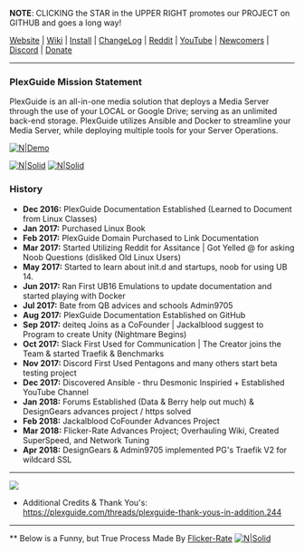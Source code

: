 **NOTE**:  CLICKING the STAR in the UPPER RIGHT promotes our PROJECT on GITHUB and goes a long way!

[Website](https://plexguide.com) | [Wiki](https://github.com/Admin9705/PlexGuide.com-The-Awesome-Plex-Server/wiki) | [Install](https://plexguide.com/threads/plexguide-install-instructions.243/) | [ChangeLog](https://github.com/Admin9705/PlexGuide.com-The-Awesome-Plex-Server/blob/Version-5/ChangeLog.md) | [Reddit](https://www.reddit.com/r/plexguide/) | [YouTube](https://plexguide.com/threads/youtube-videos.436/) | [Newcomers](https://plexguide.com/threads/for-pg-newcomers.653/) | [Discord](https://plexguide.com/threads/your-discord-invite.769/) | [Donate](https://plexguide.com/dbtech-donate/monthly-developer-costs.1/donate)

----

### PlexGuide Mission Statement ###
PlexGuide is an all-in-one media solution that deploys a Media Server through the use of your LOCAL or Google Drive; serving as an unlimited back-end storage. PlexGuide utilizes Ansible and Docker to streamline your Media Server, while deploying multiple tools for your Server Operations.

[![N|Demo](https://wiki.plexguide.com/uploads/images/gallery/2018-03-Mar/scaled-840-0/pleguide1.png)](https://plexguide.com)

[![N|Solid](https://camo.githubusercontent.com/348b82630f4f5be3c775c9caed3bb5765b0b3018/687474703a2f2f692e696d6775722e636f6d2f785370773438322e706e67)](https://plexguide.com/forums/pg-scripting.94/) [![N|Solid](https://camo.githubusercontent.com/653f9f8e115242dddb8f6282d17c8ef550844294/687474703a2f2f692e696d6775722e636f6d2f6d464f304f75582e706e67)](https://plexguide.com/forums/development.14/)

### History ###

* **Dec 2016:**  PlexGuide Documentation Established (Learned to Document from Linux Classes)
* **Jan 2017:**  Purchased Linux Book
* **Feb 2017:**  PlexGuide Domain Purchased to Link Documentation
* **Mar 2017:**  Started Utilizing Reddit for Assitance | Got Yelled @ for asking Noob Questions (disliked Old Linux Users)
* **May 2017:**  Started to learn about init.d and startups, noob for using UB 14.
* **Jun 2017:**  Ran First UB16 Emulations to update documentation and started playing with Docker
* **Jul 2017:**  Bate from QB advices and schools Admin9705
* **Aug 2017:**  PlexGuide Documentation Established on GitHub
* **Sep 2017:**  deiteq Joins as a CoFounder | Jackalblood suggest to Program to create Unity (Nightmare Begins)
* **Oct 2017:**  Slack First Used for Communication | The Creator joins the Team & started Traefik & Benchmarks
* **Nov 2017:**  Discord First Used Pentagons and many others start beta testing project
* **Dec 2017:**  Discovered Ansible - thru Desmonic Inspiried + Established YouTube Channel
* **Jan 2018:**  Forums Established (Data & Berry help out much) & DesignGears advances project / https solved
* **Feb 2018:**  Jackalblood CoFounder Advances Project
* **Mar 2018:**  Flicker-Rate Advances Project; Overhauling Wiki, Created SuperSpeed, and Network Tuning
* **Apr 2018:**  DesignGears & Admin9705 implemented PG's Traefik V2 for wildcard SSL 

----------------------------------------------------------------------

<kbd>
  <img src="https://plexguide.com/media/snip20180415_312-png.14/full">
</kbd>


- Additional Credits & Thank You's: https://plexguide.com/threads/plexguide-thank-yous-in-addition.244

----

** Below is a Funny, but True Process Made By [Flicker-Rate](https://github.com/flicker-rate)
[![N|Solid](https://i.imgur.com/chNkIx6.png)](https://plexguide.com/threads/pg-build-guide-which-programs-do-i-pick.759/)
